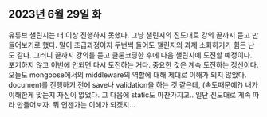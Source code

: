 <h2>2023년 6월 29일 화 </h2>
유튜브 챌린지는 더 이상 진행하지 못했다. 
그냥 챌린지의 진도대로 강의 끝까지 듣고 만들어보기로 했다.
말이 초급과정이지 두번씩 들어도 챌린지의 과제 소화하기가 힘든 난도 같다. 그러니 끝까지 강의를 듣고 클론코딩한 후에 다음 챌린지에 도전할 예정이다. 포기하지 않고 이번에 안되면 다시 도전하는 거다. 중요한 것은 계속 도전하는 정신이다. 오늘도 mongoose에서의 middleware의 역할에 대해 제대로 이해가 되지 않았다. document를 진행하기 전에 save나 validation을 하는 것 같은데, (속도때문에?) 내가 이해한게 맞는지 자신이 없었다. 그 다음에 static도 마찬가지고.. 
일단 진도대로 계속 따라 만들어보자. 뭐 언젠가는 이해가 되겠지...
